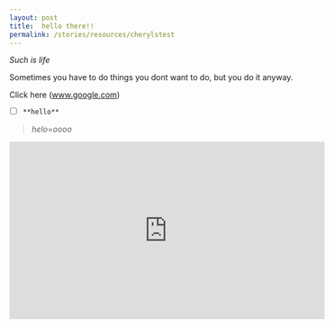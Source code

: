 ```yaml
---
layout: post
title:  hello there!! 
permalink: /stories/resources/cherylstest
---
```

*Such is life*

Sometimes you have to do things you dont want to do, but you do it anyway. 

Click here (www.google.com)

 - [ ] `**hello**`

    

> *helo=oooo*
> 
<iframe width="560" height="315" src="https://www.youtube.com/embed/TiC_LFKRt1E" frameborder="0" allow="accelerometer; autoplay; encrypted-media; gyroscope; picture-in-picture" allowfullscreen></iframe>
